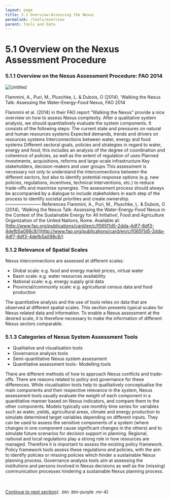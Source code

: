 ```yaml
---
layout: page
title: 5.1 Overview:Assessing the Nexus
permalink: /tools/overview
parent: Tools and Data
---
```

# 5.1 Overview on the Nexus Assessment Procedure

### 5.1.1 **Overview on the Nexus Assessment Procedure: FAO 2014**

![Untitled](6%201%20Overvi%20bd9f3/Untitled.png)

Flammini, A., Puri, M., Pluschke, L. & Dubois, O (2014), ‘Walking the Nexus Talk: Assessing the Water-Energy-Food Nexus, FAO 2014

Flammini et al. (2014) in their FAO report “Walking the Nexus” provide a nice overview on how to assess Nexus complexity. After a qualitative system analysis, we should quantitatively evaluate the system components. It consists of the following steps:
The current state and pressures on natural and human resources systems
Expected demands, trends and drivers on resources systems
Interconnections between water, energy and food systems
Different sectoral goals, policies and strategies in regard to water, energy and food; this includes an analysis of the degree of coordination and coherence of policies, as well as the extent of regulation of uses
Planned investments, acquisitions, reforms and large-scale infrastructure
Key stakeholders, decision-makers and user groups
This assessment is necessary not only to understand the interconnections between the different sectors, but also to identify potential response options (e.g. new policies, regulations, incentives, technical interventions, etc.) to reduce trade-offs and maximise synergies. The assessment process should always be accompanied by a dialogue to include stakeholders in each step of the process to identify societal priorities and create ownership.
––––––––––––––––
References
Flammini, A., Puri, M., Pluschke, L. & Dubois, O (2014), ‘Walking the Nexus Talk: Assessing the Water-Energy-Food Nexus in the Context of the Sustainable Energy for All Initiative’, Food and Agriculture Organization of the United Nations, Rome. Available at: [http://www.fao.org/publications/card/en/c/f065f1d5-2dda-4df7-8df3-4defb5a098c8/](http://www.fao.org/publications/card/en/c/f065f1d5-2dda-4df7-8df3-4defb5a098c8/)

### 5.1.2 **Relevance of Spatial Scales**

Nexus interconnections are assessed at different scales:

- Global scale: e.g. food and energy market prices, virtual water
- Basin scale: e.g. water resources availability
- National scale: e.g. energy supply grid data
- Provincial/community scale: e.g. agricultural census data and food production

The quantitative analysis and the use of tools relies on data that are observed at different spatial scales. This section presents typical scales for Nexus related data and information.
To enable a Nexus assessment at the desired scale, it is therefore necessary to make the information of different Nexus sectors comparable.

### 5.1.3 **Categories of Nexus System Assessment Tools**

- Qualitative and visualisation tools
- Governance analysis tools
- Semi-quantitative Nexus system assessment
- Quantitative assessment tools- Modelling tools

There are different methods of how to approach Nexus conflicts and trade-offs. There are reasons related to policy and governance for these differences.
While visualisation tools help to qualitatively conceptualise the main components and their respective relevance in the system, Nexus assessment tools usually evaluate the weight of each component in a quantitative manner based on Nexus indicators, and compare them to the other components. Models typically use monthly time series for variables such as water, yields, agricultural areas, climate and energy production to simulate determined target variables depending on different inputs. They can be used to assess the sensitive components of a system (where changes in one component cause significant changes in the others) and to simulate future scenarios for decision support in planning.
Regional, national and local regulations play a strong role in how resources are managed. Therefore it is important to assess the existing policy framework. Policy framework tools assess these regulations and policies, with the aim to identify policies or missing policies which hinder a sustainable Nexus planning process.
Governance analysis tools aim at assessing the institutions and persons involved in Nexus decisions as well as the (missing) communication processes hindering a sustainable Nexus planning process.

<br/> <br/>
[Continue to next section](https://waterbender231.github.io/wef-nexus-online-course/tools/qualitative-approaches){: .btn .btn-purple .mr-4}